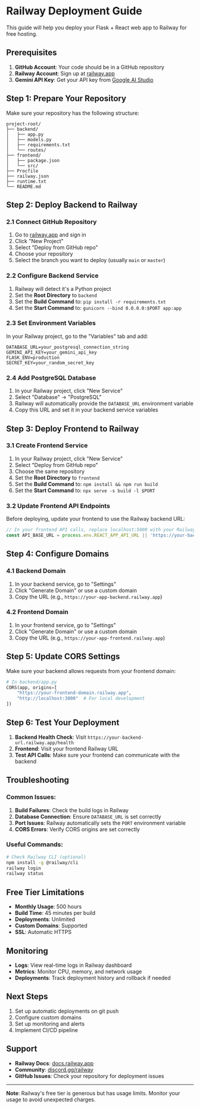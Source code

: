 # Railway Deployment Guide

This guide will help you deploy your Flask + React web app to Railway for free hosting.

## Prerequisites

1. **GitHub Account**: Your code should be in a GitHub repository
2. **Railway Account**: Sign up at [railway.app](https://railway.app)
3. **Gemini API Key**: Get your API key from [Google AI Studio](https://makersuite.google.com/app/apikey)

## Step 1: Prepare Your Repository

Make sure your repository has the following structure:
```
project-root/
├── backend/
│   ├── app.py
│   ├── models.py
│   ├── requirements.txt
│   └── routes/
├── frontend/
│   ├── package.json
│   └── src/
├── Procfile
├── railway.json
├── runtime.txt
└── README.md
```

## Step 2: Deploy Backend to Railway

### 2.1 Connect GitHub Repository
1. Go to [railway.app](https://railway.app) and sign in
2. Click "New Project"
3. Select "Deploy from GitHub repo"
4. Choose your repository
5. Select the branch you want to deploy (usually `main` or `master`)

### 2.2 Configure Backend Service
1. Railway will detect it's a Python project
2. Set the **Root Directory** to `backend`
3. Set the **Build Command** to: `pip install -r requirements.txt`
4. Set the **Start Command** to: `gunicorn --bind 0.0.0.0:$PORT app:app`

### 2.3 Set Environment Variables
In your Railway project, go to the "Variables" tab and add:

```
DATABASE_URL=your_postgresql_connection_string
GEMINI_API_KEY=your_gemini_api_key
FLASK_ENV=production
SECRET_KEY=your_random_secret_key
```

### 2.4 Add PostgreSQL Database
1. In your Railway project, click "New Service"
2. Select "Database" → "PostgreSQL"
3. Railway will automatically provide the `DATABASE_URL` environment variable
4. Copy this URL and set it in your backend service variables

## Step 3: Deploy Frontend to Railway

### 3.1 Create Frontend Service
1. In your Railway project, click "New Service"
2. Select "Deploy from GitHub repo"
3. Choose the same repository
4. Set the **Root Directory** to `frontend`
5. Set the **Build Command** to: `npm install && npm run build`
6. Set the **Start Command** to: `npx serve -s build -l $PORT`

### 3.2 Update Frontend API Endpoints
Before deploying, update your frontend to use the Railway backend URL:

```javascript
// In your frontend API calls, replace localhost:5000 with your Railway backend URL
const API_BASE_URL = process.env.REACT_APP_API_URL || 'https://your-backend-url.railway.app';
```

## Step 4: Configure Domains

### 4.1 Backend Domain
1. In your backend service, go to "Settings"
2. Click "Generate Domain" or use a custom domain
3. Copy the URL (e.g., `https://your-app-backend.railway.app`)

### 4.2 Frontend Domain
1. In your frontend service, go to "Settings"
2. Click "Generate Domain" or use a custom domain
3. Copy the URL (e.g., `https://your-app-frontend.railway.app`)

## Step 5: Update CORS Settings

Make sure your backend allows requests from your frontend domain:

```python
# In backend/app.py
CORS(app, origins=[
    "https://your-frontend-domain.railway.app",
    "http://localhost:3000"  # For local development
])
```

## Step 6: Test Your Deployment

1. **Backend Health Check**: Visit `https://your-backend-url.railway.app/health`
2. **Frontend**: Visit your frontend Railway URL
3. **Test API Calls**: Make sure your frontend can communicate with the backend

## Troubleshooting

### Common Issues:

1. **Build Failures**: Check the build logs in Railway
2. **Database Connection**: Ensure `DATABASE_URL` is set correctly
3. **Port Issues**: Railway automatically sets the `PORT` environment variable
4. **CORS Errors**: Verify CORS origins are set correctly

### Useful Commands:

```bash
# Check Railway CLI (optional)
npm install -g @railway/cli
railway login
railway status
```

## Free Tier Limitations

- **Monthly Usage**: 500 hours
- **Build Time**: 45 minutes per build
- **Deployments**: Unlimited
- **Custom Domains**: Supported
- **SSL**: Automatic HTTPS

## Monitoring

- **Logs**: View real-time logs in Railway dashboard
- **Metrics**: Monitor CPU, memory, and network usage
- **Deployments**: Track deployment history and rollback if needed

## Next Steps

1. Set up automatic deployments on git push
2. Configure custom domains
3. Set up monitoring and alerts
4. Implement CI/CD pipeline

## Support

- **Railway Docs**: [docs.railway.app](https://docs.railway.app)
- **Community**: [discord.gg/railway](https://discord.gg/railway)
- **GitHub Issues**: Check your repository for deployment issues

---

**Note**: Railway's free tier is generous but has usage limits. Monitor your usage to avoid unexpected charges.
